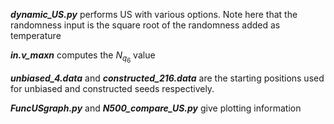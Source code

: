 ***dynamic_US.py*** performs US with various options. Note here that the randomness input is the square root of the randomness added as temperature

***in.v_maxn*** computes the $N_{q_6}$ value

***unbiased_4.data*** and ***constructed_216.data*** are the starting positions used for unbiased and constructed seeds respectively.



***FuncUSgraph.py*** and ***N500_compare_US.py*** give plotting information
